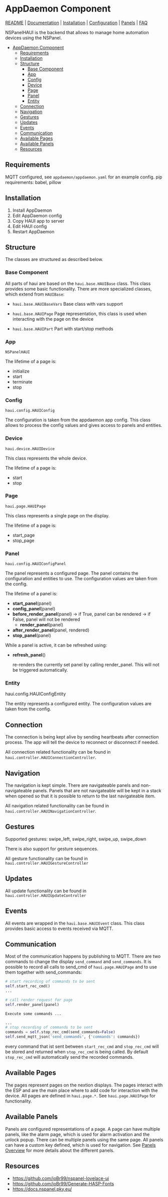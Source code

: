 # AppDaemon Component

[README](../README.md) | [Documentation](README.md) | [Installation](Install.md) | [Configuration](Config.md) | [Panels](panels/README.md) | [FAQ](FAQ.md)

NSPanelHAUI is the backend that allows to manage home automation devices using the NSPanel.

- [AppDaemon Component](#appdaemon-component)
  - [Requirements](#requirements)
  - [Installation](#installation)
  - [Structure](#structure)
    - [Base Component](#base-component)
    - [App](#app)
    - [Config](#config)
    - [Device](#device)
    - [Page](#page)
    - [Panel](#panel)
    - [Entity](#entity)
  - [Connection](#connection)
  - [Navigation](#navigation)
  - [Gestures](#gestures)
  - [Updates](#updates)
  - [Events](#events)
  - [Communication](#communication)
  - [Available Pages](#available-pages)
  - [Available Panels](#available-panels)
  - [Resources](#resources)

## Requirements

MQTT configured, see `appdaemon/appdaemon.yaml` for an example config.
pip requirements: babel, pillow

## Installation

1. Install AppDaemon
2. Edit AppDaemon config
3. Copy HAUI app to server
4. Edit HAUI config
5. Restart AppDaemon

## Structure

The classes are structured as described below.

### Base Component

All parts of haui are based on the `haui.base.HAUIBase` class. This class provides some basic functionality. There are more specialized classes, which extend from `HAUIBase`:

- `haui.base.HAUIBaseVars`
  Base class with vars support

- `haui.base.HAUIPage`
  Page representation, this class is used when interacting with the page on the device

- `haui.base.HAUIPart`
  Part with start/stop methods

### App

`NSPanelHAUI`

The lifetime of a page is:

- initialize
- start
- terminate
- stop

### Config

`haui.config.HAUIConfig`

The configuration is taken from the appdaemon app config. This class allows to process the config values and gives access to panels and entities.

### Device

`haui.device.HAUIDevice`

This class represents the whole device.

The lifetime of a page is:

- start
- stop

### Page

`haui.page.HAUIPage`

This class represents a single page on the display.

The lifetime of a page is:

- start_page
- stop_page

### Panel

`haui.config.HAUIConfigPanel`

The panel represents a configured page. The panel contains the configuration and entities to use. The configuration values are taken from the config.

The lifetime of a panel is:

- **start_panel**(panel)
- **config_panel**(panel)
- **before_render_panel**(panel)
  -> if True, panel can be rendered
  -> if False, panel will not be rendered
  - **render_panel**(panel)
- **after_render_panel**(panel, rendered)
- **stop_panel**(panel)

While a panel is active, it can be refreshed using:

- **refresh_panel**()

  re-renders the currently set panel by calling render_panel. This will not be triggered automatically.

### Entity

haui.config.HAUIConfigEntity

The entity represents a configured entity. The configuration values are taken from the config.

## Connection

The connection is being kept alive by sending heartbeats after connection process. The app will tell the device to reconnect or disconnect if needed.

All connection related functionality can be found in `haui.controller.HAUIConnectionController`.

## Navigation

The navigation is kept simple. There are navigateable panels and non-navigateable panels. Panels that are not navigateable will be kept in a stack when opened so that it is possible to return to the last navigateable item.

All navigation related functionality can be found in `haui.controller.HAUINavigationController`.

## Gestures

Supported gestures: swipe_left, swipe_right, swipe_up, swipe_down

There is also support for gesture sequences.

All gesture functionality can be found in `haui.controller.HAUIGestureController`

## Updates

All update functionality can be found in `haui.controller.HAUIUpdateController`

## Events

All events are wrapped in the `haui.base.HAUIEvent` class. This class provides basic access to events received via MQTT.

## Communication

Most of the communication happens by publishing to MQTT. There are two commands to change the display `send_command` and `send_commands`. It is possible to record all calls to send_cmd of `haui.page.HAUIPage` and to use them together with send_commands:

```python
# start recording of commands to be sent
self.start_rec_cmd()
...

# call render request for page
self.render_panel(panel)

Execute some commands ...

...
# stop recording of commands to be sent
commands = self.stop_rec_cmd(send_commands=False)
self.send_mqtt_json('send_commands', {'commands': commands})
```

every command that ist sent between `start_rec_cmd` and `stop_rec_cmd` will be stored and returned when `stop_rec_cmd` is being called. By default `stop_rec_cmd` will automatically send the recorded commands.

## Available Pages

The pages represent pages on the nextion displays. The pages interact with the ESP and are the main place where to add code for interaction with the device. All pages are defined in `haui.page.*`. See `haui.page.HAUIPage` for functionality.

## Available Panels

Panels are configured representations of a page. A page can have multiple panels, like the alarm page, which is used for alarm activation and the unlock popup. There can be multiple panels using the same page. All panels can have a custom key defined, which is used for navigation. See [Panels Overview](panels/README.md) for more details about the different panels.

## Resources

- https://github.com/joBr99/nspanel-lovelace-ui
- https://github.com/joBr99/Generate-HASP-Fonts
- https://docs.nspanel.pky.eu/
